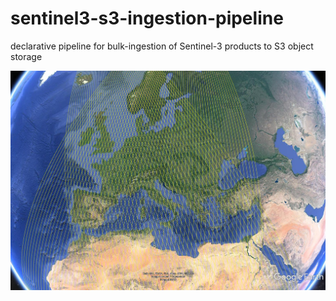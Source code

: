 sentinel3-s3-ingestion-pipeline
===============================
declarative pipeline for bulk-ingestion of Sentinel-3 products to S3 object storage

![alt text](https://raw.githubusercontent.com/asamerh4/sentinel3-s3-ingestion-pipeline/master/docs/S3A_OTC_Selection.jpg "Orbit Selection")
